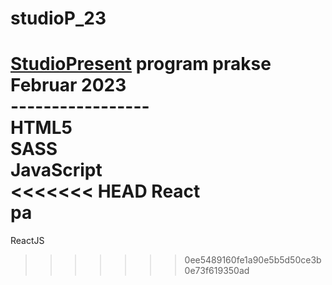 # studioP_23
<a href="https://www.studiopresent.com/">StudioPresent</a> program prakse <br>
Februar 2023 <br>
----------------- <br>
HTML5 <br>
SASS <br>
JavaScript <br>
<<<<<<< HEAD
React <br>pa
=======
ReactJS <br>
>>>>>>> 0ee5489160fe1a90e5b5d50ce3b0e73f619350ad
